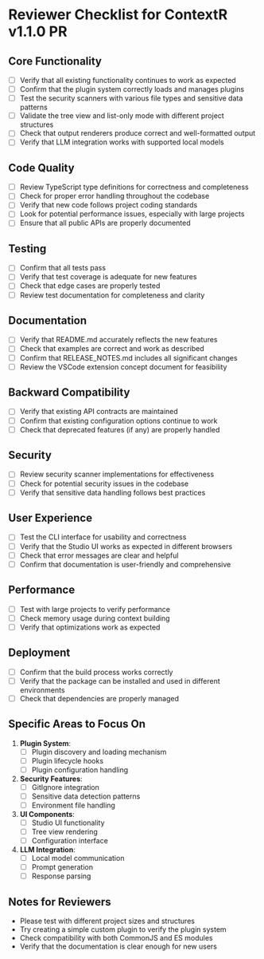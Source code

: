 # Reviewer Checklist for ContextR v1.1.0 PR

## Core Functionality

- [ ] Verify that all existing functionality continues to work as expected
- [ ] Confirm that the plugin system correctly loads and manages plugins
- [ ] Test the security scanners with various file types and sensitive data patterns
- [ ] Validate the tree view and list-only mode with different project structures
- [ ] Check that output renderers produce correct and well-formatted output
- [ ] Verify that LLM integration works with supported local models

## Code Quality

- [ ] Review TypeScript type definitions for correctness and completeness
- [ ] Check for proper error handling throughout the codebase
- [ ] Verify that new code follows project coding standards
- [ ] Look for potential performance issues, especially with large projects
- [ ] Ensure that all public APIs are properly documented

## Testing

- [ ] Confirm that all tests pass
- [ ] Verify that test coverage is adequate for new features
- [ ] Check that edge cases are properly tested
- [ ] Review test documentation for completeness and clarity

## Documentation

- [ ] Verify that README.md accurately reflects the new features
- [ ] Check that examples are correct and work as described
- [ ] Confirm that RELEASE_NOTES.md includes all significant changes
- [ ] Review the VSCode extension concept document for feasibility

## Backward Compatibility

- [ ] Verify that existing API contracts are maintained
- [ ] Confirm that existing configuration options continue to work
- [ ] Check that deprecated features (if any) are properly handled

## Security

- [ ] Review security scanner implementations for effectiveness
- [ ] Check for potential security issues in the codebase
- [ ] Verify that sensitive data handling follows best practices

## User Experience

- [ ] Test the CLI interface for usability and correctness
- [ ] Verify that the Studio UI works as expected in different browsers
- [ ] Check that error messages are clear and helpful
- [ ] Confirm that documentation is user-friendly and comprehensive

## Performance

- [ ] Test with large projects to verify performance
- [ ] Check memory usage during context building
- [ ] Verify that optimizations work as expected

## Deployment

- [ ] Confirm that the build process works correctly
- [ ] Verify that the package can be installed and used in different environments
- [ ] Check that dependencies are properly managed

## Specific Areas to Focus On

1. **Plugin System**:
   - [ ] Plugin discovery and loading mechanism
   - [ ] Plugin lifecycle hooks
   - [ ] Plugin configuration handling

2. **Security Features**:
   - [ ] GitIgnore integration
   - [ ] Sensitive data detection patterns
   - [ ] Environment file handling

3. **UI Components**:
   - [ ] Studio UI functionality
   - [ ] Tree view rendering
   - [ ] Configuration interface

4. **LLM Integration**:
   - [ ] Local model communication
   - [ ] Prompt generation
   - [ ] Response parsing

## Notes for Reviewers

- Please test with different project sizes and structures
- Try creating a simple custom plugin to verify the plugin system
- Check compatibility with both CommonJS and ES modules
- Verify that the documentation is clear enough for new users
